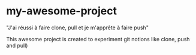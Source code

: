# my-awesome-project

<section achievements > 
<p>"J'ai réussi à faire clone, pull et je m'apprête à faire push"</p>
</section>


This awesome project is created to experiment git notions like clone, push and pull)
